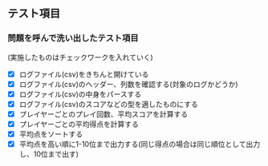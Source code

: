 ## テスト項目

### 問題を呼んで洗い出したテスト項目
(実施したものはチェックワークを入れていく)
-[x] ログファイル(csv)をきちんと開けている
-[x] ログファイル(csv)のヘッダー、列数を確認する(対象のログかどうか)
-[x] ログファイル(csv)の中身をパースする
-[x] ログファイル(csv)のスコアなどの型を適したものにする
-[x] プレイヤーごとのプレイ回数、平均スコアを計算する
-[x] プレイヤーごとの平均得点を計算する
-[x] 平均点をソートする
-[x] 平均点を高い順に1-10位まで出力する(同じ得点の場合は同じ順位として出力し、10位まで出す)